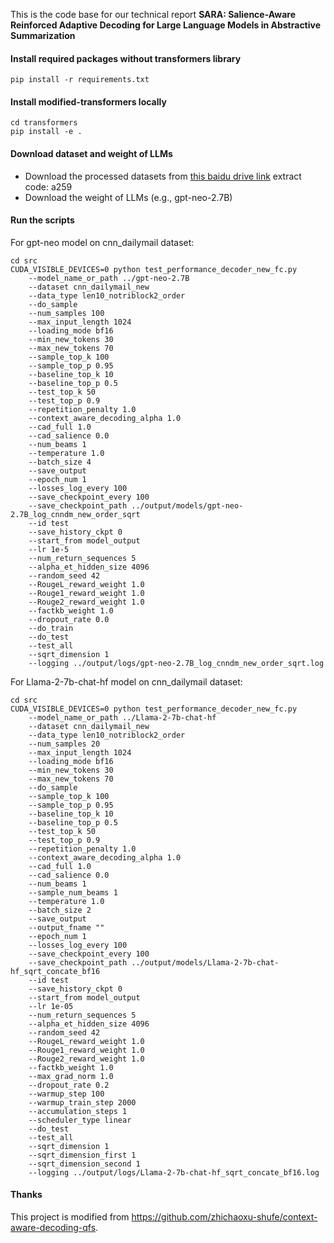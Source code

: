 This is the code base for our technical report <b>SARA: Salience-Aware Reinforced Adaptive Decoding for Large Language Models in Abstractive Summarization</b>

#### Install required packages without transformers library

```
pip install -r requirements.txt
```

#### Install modified-transformers locally

```
cd transformers
pip install -e .
```

#### Download dataset and weight of LLMs

- Download the processed datasets from [this baidu drive link](https://pan.baidu.com/s/1uALs17MOyS1A_Rk49NN2Nw) extract code: a259
- Download the weight of LLMs (e.g., gpt-neo-2.7B)

#### Run the scripts

For gpt-neo model on cnn\_dailymail dataset:

```
cd src
CUDA_VISIBLE_DEVICES=0 python test_performance_decoder_new_fc.py
	--model_name_or_path ../gpt-neo-2.7B
	--dataset cnn_dailymail_new
	--data_type len10_notriblock2_order
	--do_sample
	--num_samples 100
	--max_input_length 1024
	--loading_mode bf16
	--min_new_tokens 30
	--max_new_tokens 70
	--sample_top_k 100
	--sample_top_p 0.95
	--baseline_top_k 10
	--baseline_top_p 0.5
	--test_top_k 50
	--test_top_p 0.9
	--repetition_penalty 1.0
	--context_aware_decoding_alpha 1.0
	--cad_full 1.0
	--cad_salience 0.0
	--num_beams 1
	--temperature 1.0
	--batch_size 4
	--save_output
	--epoch_num 1
	--losses_log_every 100
	--save_checkpoint_every 100
	--save_checkpoint_path ../output/models/gpt-neo-2.7B_log_cnndm_new_order_sqrt
	--id test
	--save_history_ckpt 0
	--start_from model_output
	--lr 1e-5
	--num_return_sequences 5
	--alpha_et_hidden_size 4096
	--random_seed 42
	--RougeL_reward_weight 1.0
	--Rouge1_reward_weight 1.0
	--Rouge2_reward_weight 1.0
	--factkb_weight 1.0
	--dropout_rate 0.0
	--do_train
	--do_test
	--test_all
	--sqrt_dimension 1
	--logging ../output/logs/gpt-neo-2.7B_log_cnndm_new_order_sqrt.log
```

For Llama-2-7b-chat-hf model on cnn\_dailymail dataset:

```
cd src
CUDA_VISIBLE_DEVICES=0 python test_performance_decoder_new_fc.py 
	--model_name_or_path ../Llama-2-7b-chat-hf 
	--dataset cnn_dailymail_new 
	--data_type len10_notriblock2_order 
	--num_samples 20 
	--max_input_length 1024 
	--loading_mode bf16 
	--min_new_tokens 30 
	--max_new_tokens 70 
	--do_sample 
	--sample_top_k 100 
	--sample_top_p 0.95 
	--baseline_top_k 10 
	--baseline_top_p 0.5 
	--test_top_k 50 
	--test_top_p 0.9 
	--repetition_penalty 1.0 
	--context_aware_decoding_alpha 1.0 
	--cad_full 1.0 
	--cad_salience 0.0 
	--num_beams 1 
	--sample_num_beams 1 
	--temperature 1.0 
	--batch_size 2 
	--save_output 
	--output_fname "" 
	--epoch_num 1 
	--losses_log_every 100 
	--save_checkpoint_every 100 
	--save_checkpoint_path ../output/models/Llama-2-7b-chat-hf_sqrt_concate_bf16 
	--id test 
	--save_history_ckpt 0 
	--start_from model_output 
	--lr 1e-05 
	--num_return_sequences 5 
	--alpha_et_hidden_size 4096 
	--random_seed 42 
	--RougeL_reward_weight 1.0 
	--Rouge1_reward_weight 1.0 
	--Rouge2_reward_weight 1.0 
	--factkb_weight 1.0 
	--max_grad_norm 1.0 
	--dropout_rate 0.2 
	--warmup_step 100 
	--warmup_train_step 2000 
	--accumulation_steps 1 
	--scheduler_type linear 
	--do_test 
	--test_all 
	--sqrt_dimension 1 
	--sqrt_dimension_first 1 
	--sqrt_dimension_second 1 
	--logging ../output/logs/Llama-2-7b-chat-hf_sqrt_concate_bf16.log
```

#### Thanks
This project is modified from https://github.com/zhichaoxu-shufe/context-aware-decoding-qfs.
